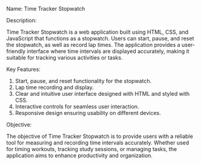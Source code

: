 Name: Time Tracker Stopwatch

Description: 

  Time Tracker Stopwatch is a web application built using HTML, CSS, and JavaScript that functions as a stopwatch. Users can start, pause, and reset the stopwatch, as well as record lap times. The application provides a user-friendly interface where time intervals are displayed accurately, making it suitable for tracking various activities or tasks.

Key Features:

1. Start, pause, and reset functionality for the stopwatch.
2. Lap time recording and display.
3. Clear and intuitive user interface designed with HTML and styled with CSS.
4. Interactive controls for seamless user interaction.
5. Responsive design ensuring usability on different devices.

Objective:

  The objective of Time Tracker Stopwatch is to provide users with a reliable tool for measuring and recording time intervals accurately. Whether used for timing workouts, tracking study sessions, or managing tasks, the application aims to enhance productivity and organization.
